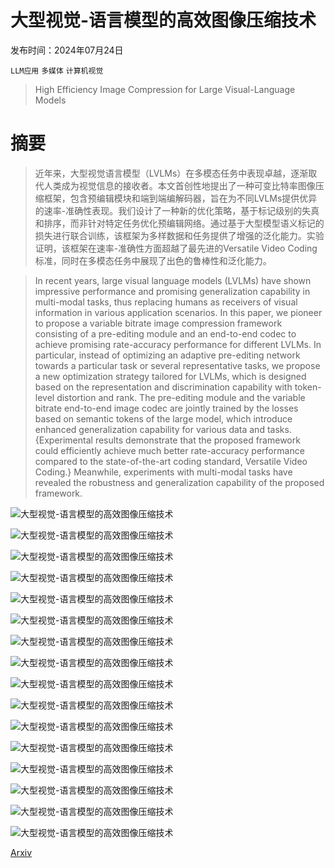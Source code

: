 # 大型视觉-语言模型的高效图像压缩技术

发布时间：2024年07月24日

`LLM应用` `多媒体` `计算机视觉`

> High Efficiency Image Compression for Large Visual-Language Models

# 摘要

> 近年来，大型视觉语言模型（LVLMs）在多模态任务中表现卓越，逐渐取代人类成为视觉信息的接收者。本文首创性地提出了一种可变比特率图像压缩框架，包含预编辑模块和端到端编解码器，旨在为不同LVLMs提供优异的速率-准确性表现。我们设计了一种新的优化策略，基于标记级别的失真和排序，而非针对特定任务优化预编辑网络。通过基于大型模型语义标记的损失进行联合训练，该框架为多样数据和任务提供了增强的泛化能力。实验证明，该框架在速率-准确性方面超越了最先进的Versatile Video Coding标准，同时在多模态任务中展现了出色的鲁棒性和泛化能力。

> In recent years, large visual language models (LVLMs) have shown impressive performance and promising generalization capability in multi-modal tasks, thus replacing humans as receivers of visual information in various application scenarios. In this paper, we pioneer to propose a variable bitrate image compression framework consisting of a pre-editing module and an end-to-end codec to achieve promising rate-accuracy performance for different LVLMs. In particular, instead of optimizing an adaptive pre-editing network towards a particular task or several representative tasks, we propose a new optimization strategy tailored for LVLMs, which is designed based on the representation and discrimination capability with token-level distortion and rank. The pre-editing module and the variable bitrate end-to-end image codec are jointly trained by the losses based on semantic tokens of the large model, which introduce enhanced generalization capability for various data and tasks. {Experimental results demonstrate that the proposed framework could efficiently achieve much better rate-accuracy performance compared to the state-of-the-art coding standard, Versatile Video Coding.} Meanwhile, experiments with multi-modal tasks have revealed the robustness and generalization capability of the proposed framework.

![大型视觉-语言模型的高效图像压缩技术](../../../paper_images/2407.17060/Paradigm2.png)

![大型视觉-语言模型的高效图像压缩技术](../../../paper_images/2407.17060/ProcessNet2.png)

![大型视觉-语言模型的高效图像压缩技术](../../../paper_images/2407.17060/CodecNet.png)

![大型视觉-语言模型的高效图像压缩技术](../../../paper_images/2407.17060/Caption.png)

![大型视觉-语言模型的高效图像压缩技术](../../../paper_images/2407.17060/COCOI2T.png)

![大型视觉-语言模型的高效图像压缩技术](../../../paper_images/2407.17060/COCOT2I.png)

![大型视觉-语言模型的高效图像压缩技术](../../../paper_images/2407.17060/OFA_RefCOCOVal.png)

![大型视觉-语言模型的高效图像压缩技术](../../../paper_images/2407.17060/OFA_RefCOCOTestA.png)

![大型视觉-语言模型的高效图像压缩技术](../../../paper_images/2407.17060/OFA_RefCOCOTestB.png)

![大型视觉-语言模型的高效图像压缩技术](../../../paper_images/2407.17060/OPRefCOCO+Val.png)

![大型视觉-语言模型的高效图像压缩技术](../../../paper_images/2407.17060/OPRefCOCO+TestA.png)

![大型视觉-语言模型的高效图像压缩技术](../../../paper_images/2407.17060/OPRefCOCO+TestB.png)

![大型视觉-语言模型的高效图像压缩技术](../../../paper_images/2407.17060/Alb_Caption.png)

![大型视觉-语言模型的高效图像压缩技术](../../../paper_images/2407.17060/Alb_COCOI2T.png)

![大型视觉-语言模型的高效图像压缩技术](../../../paper_images/2407.17060/Alb_COCOT2I.png)

![大型视觉-语言模型的高效图像压缩技术](../../../paper_images/2407.17060/Visual.png)

[Arxiv](https://arxiv.org/abs/2407.17060)